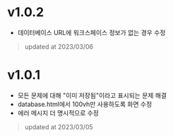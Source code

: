 # v1.0.2

- 데이터베이스 URL에 워크스페이스 정보가 없는 경우 수정

> updated at 2023/03/06

# v1.0.1

- 모든 문제에 대해 "이미 저장됨"이라고 표시되는 문제 해결
- database.html에서 100vh만 사용하도록 화면 수정
- 에러 메시지 더 명시적으로 수정

> updated at 2023/03/05

